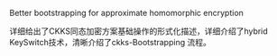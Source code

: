 Better bootstrapping for approximate homomorphic encryption

详细给出了CKKS同态加密方案基础操作的形式化描述，详细介绍了hybrid KeySwitch技术，清晰介绍了ckks-Bootstrapping 流程。
